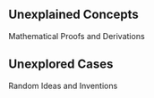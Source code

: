 ## Unexplained Concepts

Mathematical Proofs and Derivations

## Unexplored Cases

Random Ideas and Inventions
